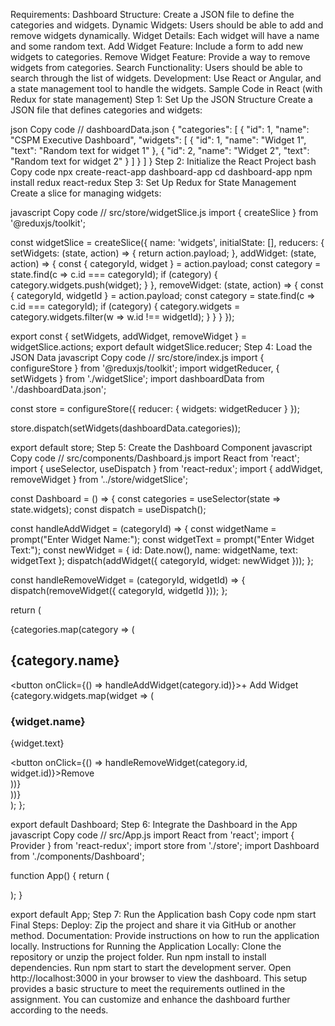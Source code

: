 
Requirements:
Dashboard Structure: Create a JSON file to define the categories and widgets.
Dynamic Widgets: Users should be able to add and remove widgets dynamically.
Widget Details: Each widget will have a name and some random text.
Add Widget Feature: Include a form to add new widgets to categories.
Remove Widget Feature: Provide a way to remove widgets from categories.
Search Functionality: Users should be able to search through the list of widgets.
Development: Use React or Angular, and a state management tool to handle the widgets.
Sample Code in React (with Redux for state management)
Step 1: Set Up the JSON Structure
Create a JSON file that defines categories and widgets:

json
Copy code
// dashboardData.json
{
  "categories": [
    {
      "id": 1,
      "name": "CSPM Executive Dashboard",
      "widgets": [
        {
          "id": 1,
          "name": "Widget 1",
          "text": "Random text for widget 1"
        },
        {
          "id": 2,
          "name": "Widget 2",
          "text": "Random text for widget 2"
        }
      ]
    }
  ]
}
Step 2: Initialize the React Project
bash
Copy code
npx create-react-app dashboard-app
cd dashboard-app
npm install redux react-redux
Step 3: Set Up Redux for State Management
Create a slice for managing widgets:

javascript
Copy code
// src/store/widgetSlice.js
import { createSlice } from '@reduxjs/toolkit';

const widgetSlice = createSlice({
  name: 'widgets',
  initialState: [],
  reducers: {
    setWidgets: (state, action) => {
      return action.payload;
    },
    addWidget: (state, action) => {
      const { categoryId, widget } = action.payload;
      const category = state.find(c => c.id === categoryId);
      if (category) {
        category.widgets.push(widget);
      }
    },
    removeWidget: (state, action) => {
      const { categoryId, widgetId } = action.payload;
      const category = state.find(c => c.id === categoryId);
      if (category) {
        category.widgets = category.widgets.filter(w => w.id !== widgetId);
      }
    }
  }
});

export const { setWidgets, addWidget, removeWidget } = widgetSlice.actions;
export default widgetSlice.reducer;
Step 4: Load the JSON Data
javascript
Copy code
// src/store/index.js
import { configureStore } from '@reduxjs/toolkit';
import widgetReducer, { setWidgets } from './widgetSlice';
import dashboardData from './dashboardData.json';

const store = configureStore({
  reducer: {
    widgets: widgetReducer
  }
});

store.dispatch(setWidgets(dashboardData.categories));

export default store;
Step 5: Create the Dashboard Component
javascript
Copy code
// src/components/Dashboard.js
import React from 'react';
import { useSelector, useDispatch } from 'react-redux';
import { addWidget, removeWidget } from '../store/widgetSlice';

const Dashboard = () => {
  const categories = useSelector(state => state.widgets);
  const dispatch = useDispatch();

  const handleAddWidget = (categoryId) => {
    const widgetName = prompt("Enter Widget Name:");
    const widgetText = prompt("Enter Widget Text:");
    const newWidget = { id: Date.now(), name: widgetName, text: widgetText };
    dispatch(addWidget({ categoryId, widget: newWidget }));
  };

  const handleRemoveWidget = (categoryId, widgetId) => {
    dispatch(removeWidget({ categoryId, widgetId }));
  };

  return (
    <div>
      {categories.map(category => (
        <div key={category.id}>
          <h2>{category.name}</h2>
          <button onClick={() => handleAddWidget(category.id)}>+ Add Widget</button>
          {category.widgets.map(widget => (
            <div key={widget.id}>
              <h3>{widget.name}</h3>
              <p>{widget.text}</p>
              <button onClick={() => handleRemoveWidget(category.id, widget.id)}>Remove</button>
            </div>
          ))}
        </div>
      ))}
    </div>
  );
};

export default Dashboard;
Step 6: Integrate the Dashboard in the App
javascript
Copy code
// src/App.js
import React from 'react';
import { Provider } from 'react-redux';
import store from './store';
import Dashboard from './components/Dashboard';

function App() {
  return (
    <Provider store={store}>
      <div className="App">
        <Dashboard />
      </div>
    </Provider>
  );
}

export default App;
Step 7: Run the Application
bash
Copy code
npm start
Final Steps:
Deploy: Zip the project and share it via GitHub or another method.
Documentation: Provide instructions on how to run the application locally.
Instructions for Running the Application Locally:
Clone the repository or unzip the project folder.
Run npm install to install dependencies.
Run npm start to start the development server.
Open http://localhost:3000 in your browser to view the dashboard.
This setup provides a basic structure to meet the requirements outlined in the assignment. You can customize and enhance the dashboard further according to the needs.
